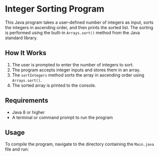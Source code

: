 # Integer Sorting Program

This Java program takes a user-defined number of integers as input, sorts the integers in ascending order, and then prints the sorted list. The sorting is performed using the built-in `Arrays.sort()` method from the Java standard library.

## How It Works

1. The user is prompted to enter the number of integers to sort.
2. The program accepts integer inputs and stores them in an array.
3. The `sortIntegers` method sorts the array in ascending order using `Arrays.sort()`.
4. The sorted array is printed to the console.

## Requirements

- Java 8 or higher
- A terminal or command prompt to run the program

## Usage

To compile the program, navigate to the directory containing the `Main.java` file and run:


